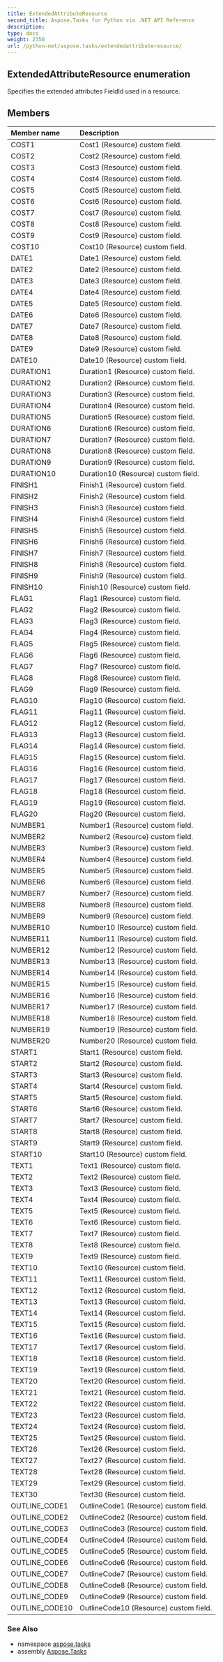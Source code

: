 ```yaml
---
title: ExtendedAttributeResource
second_title: Aspose.Tasks for Python via .NET API Reference
description: 
type: docs
weight: 2350
url: /python-net/aspose.tasks/extendedattributeresource/
---
```


## ExtendedAttributeResource enumeration

Specifies the extended attributes FieldId used in a resource.

## Members
| Member name | Description |
| :- | :- |
|COST1|Cost1 (Resource) custom field.|
|COST2|Cost2 (Resource) custom field.|
|COST3|Cost3 (Resource) custom field.|
|COST4|Cost4 (Resource) custom field.|
|COST5|Cost5 (Resource) custom field.|
|COST6|Cost6 (Resource) custom field.|
|COST7|Cost7 (Resource) custom field.|
|COST8|Cost8 (Resource) custom field.|
|COST9|Cost9 (Resource) custom field.|
|COST10|Cost10 (Resource) custom field.|
|DATE1|Date1 (Resource) custom field.|
|DATE2|Date2 (Resource) custom field.|
|DATE3|Date3 (Resource) custom field.|
|DATE4|Date4 (Resource) custom field.|
|DATE5|Date5 (Resource) custom field.|
|DATE6|Date6 (Resource) custom field.|
|DATE7|Date7 (Resource) custom field.|
|DATE8|Date8 (Resource) custom field.|
|DATE9|Date9 (Resource) custom field.|
|DATE10|Date10 (Resource) custom field.|
|DURATION1|Duration1 (Resource) custom field.|
|DURATION2|Duration2 (Resource) custom field.|
|DURATION3|Duration3 (Resource) custom field.|
|DURATION4|Duration4 (Resource) custom field.|
|DURATION5|Duration5 (Resource) custom field.|
|DURATION6|Duration6 (Resource) custom field.|
|DURATION7|Duration7 (Resource) custom field.|
|DURATION8|Duration8 (Resource) custom field.|
|DURATION9|Duration9 (Resource) custom field.|
|DURATION10|Duration10 (Resource) custom field.|
|FINISH1|Finish1 (Resource) custom field.|
|FINISH2|Finish2 (Resource) custom field.|
|FINISH3|Finish3 (Resource) custom field.|
|FINISH4|Finish4 (Resource) custom field.|
|FINISH5|Finish5 (Resource) custom field.|
|FINISH6|Finish6 (Resource) custom field.|
|FINISH7|Finish7 (Resource) custom field.|
|FINISH8|Finish8 (Resource) custom field.|
|FINISH9|Finish9 (Resource) custom field.|
|FINISH10|Finish10 (Resource) custom field.|
|FLAG1|Flag1 (Resource) custom field.|
|FLAG2|Flag2 (Resource) custom field.|
|FLAG3|Flag3 (Resource) custom field.|
|FLAG4|Flag4 (Resource) custom field.|
|FLAG5|Flag5 (Resource) custom field.|
|FLAG6|Flag6 (Resource) custom field.|
|FLAG7|Flag7 (Resource) custom field.|
|FLAG8|Flag8 (Resource) custom field.|
|FLAG9|Flag9 (Resource) custom field.|
|FLAG10|Flag10 (Resource) custom field.|
|FLAG11|Flag11 (Resource) custom field.|
|FLAG12|Flag12 (Resource) custom field.|
|FLAG13|Flag13 (Resource) custom field.|
|FLAG14|Flag14 (Resource) custom field.|
|FLAG15|Flag15 (Resource) custom field.|
|FLAG16|Flag16 (Resource) custom field.|
|FLAG17|Flag17 (Resource) custom field.|
|FLAG18|Flag18 (Resource) custom field.|
|FLAG19|Flag19 (Resource) custom field.|
|FLAG20|Flag20 (Resource) custom field.|
|NUMBER1|Number1 (Resource) custom field.|
|NUMBER2|Number2 (Resource) custom field.|
|NUMBER3|Number3 (Resource) custom field.|
|NUMBER4|Number4 (Resource) custom field.|
|NUMBER5|Number5 (Resource) custom field.|
|NUMBER6|Number6 (Resource) custom field.|
|NUMBER7|Number7 (Resource) custom field.|
|NUMBER8|Number8 (Resource) custom field.|
|NUMBER9|Number9 (Resource) custom field.|
|NUMBER10|Number10 (Resource) custom field.|
|NUMBER11|Number11 (Resource) custom field.|
|NUMBER12|Number12 (Resource) custom field.|
|NUMBER13|Number13 (Resource) custom field.|
|NUMBER14|Number14 (Resource) custom field.|
|NUMBER15|Number15 (Resource) custom field.|
|NUMBER16|Number16 (Resource) custom field.|
|NUMBER17|Number17 (Resource) custom field.|
|NUMBER18|Number18 (Resource) custom field.|
|NUMBER19|Number19 (Resource) custom field.|
|NUMBER20|Number20 (Resource) custom field.|
|START1|Start1 (Resource) custom field.|
|START2|Start2 (Resource) custom field.|
|START3|Start3 (Resource) custom field.|
|START4|Start4 (Resource) custom field.|
|START5|Start5 (Resource) custom field.|
|START6|Start6 (Resource) custom field.|
|START7|Start7 (Resource) custom field.|
|START8|Start8 (Resource) custom field.|
|START9|Start9 (Resource) custom field.|
|START10|Start10 (Resource) custom field.|
|TEXT1|Text1 (Resource) custom field.|
|TEXT2|Text2 (Resource) custom field.|
|TEXT3|Text3 (Resource) custom field.|
|TEXT4|Text4 (Resource) custom field.|
|TEXT5|Text5 (Resource) custom field.|
|TEXT6|Text6 (Resource) custom field.|
|TEXT7|Text7 (Resource) custom field.|
|TEXT8|Text8 (Resource) custom field.|
|TEXT9|Text9 (Resource) custom field.|
|TEXT10|Text10 (Resource) custom field.|
|TEXT11|Text11 (Resource) custom field.|
|TEXT12|Text12 (Resource) custom field.|
|TEXT13|Text13 (Resource) custom field.|
|TEXT14|Text14 (Resource) custom field.|
|TEXT15|Text15 (Resource) custom field.|
|TEXT16|Text16 (Resource) custom field.|
|TEXT17|Text17 (Resource) custom field.|
|TEXT18|Text18 (Resource) custom field.|
|TEXT19|Text19 (Resource) custom field.|
|TEXT20|Text20 (Resource) custom field.|
|TEXT21|Text21 (Resource) custom field.|
|TEXT22|Text22 (Resource) custom field.|
|TEXT23|Text23 (Resource) custom field.|
|TEXT24|Text24 (Resource) custom field.|
|TEXT25|Text25 (Resource) custom field.|
|TEXT26|Text26 (Resource) custom field.|
|TEXT27|Text27 (Resource) custom field.|
|TEXT28|Text28 (Resource) custom field.|
|TEXT29|Text29 (Resource) custom field.|
|TEXT30|Text30 (Resource) custom field.|
|OUTLINE_CODE1|OutlineCode1 (Resource) custom field.|
|OUTLINE_CODE2|OutlineCode2 (Resource) custom field.|
|OUTLINE_CODE3|OutlineCode3 (Resource) custom field.|
|OUTLINE_CODE4|OutlineCode4 (Resource) custom field.|
|OUTLINE_CODE5|OutlineCode5 (Resource) custom field.|
|OUTLINE_CODE6|OutlineCode6 (Resource) custom field.|
|OUTLINE_CODE7|OutlineCode7 (Resource) custom field.|
|OUTLINE_CODE8|OutlineCode8 (Resource) custom field.|
|OUTLINE_CODE9|OutlineCode9 (Resource) custom field.|
|OUTLINE_CODE10|OutlineCode10 (Resource) custom field.|

### See Also

* namespace [aspose.tasks](/tasks/python-net/aspose.tasks/)
* assembly [Aspose.Tasks](/tasks/python-net/)

